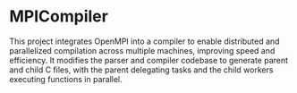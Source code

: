 # MPICompiler
This project integrates OpenMPI into a compiler to enable distributed and parallelized compilation across multiple machines, improving speed and efficiency. It modifies the parser and compiler codebase to generate parent and child C files, with the parent delegating tasks and the child workers executing functions in parallel.
